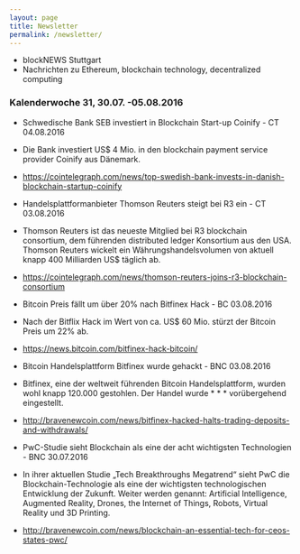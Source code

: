 ```yaml
---
layout: page
title: Newsletter
permalink: /newsletter/
---
```


* blockNEWS Stuttgart
* Nachrichten zu Ethereum, blockchain technology, decentralized computing

### Kalenderwoche 31, 30.07. -05.08.2016
* Schwedische Bank SEB investiert in Blockchain Start-up Coinify - CT 04.08.2016
* Die Bank investiert US$ 4 Mio. in den blockchain payment service provider Coinify aus Dänemark.
* https://cointelegraph.com/news/top-swedish-bank-invests-in-danish-blockchain-startup-coinify

* Handelsplattformanbieter Thomson Reuters steigt bei R3  ein - CT 03.08.2016
* Thomson Reuters ist das neueste Mitglied bei R3 blockchain consortium, dem führenden distributed ledger Konsortium aus den USA. Thomson Reuters wickelt ein Währungshandelsvolumen von aktuell knapp 400 Milliarden US$ täglich ab.
* https://cointelegraph.com/news/thomson-reuters-joins-r3-blockchain-consortium

* Bitcoin Preis fällt um über 20% nach Bitfinex Hack - BC 03.08.2016
* Nach der Bitflix Hack im Wert von ca. US$ 60 Mio. stürzt der Bitcoin Preis um 22% ab.
* https://news.bitcoin.com/bitfinex-hack-bitcoin/

* Bitcoin Handelsplattform Bitfinex wurde gehackt - BNC 03.08.2016
* Bitfinex, eine der weltweit führenden Bitcoin Handelsplattform, wurden wohl knapp 120.000 gestohlen. Der Handel wurde * * * vorübergehend eingestellt.
* http://bravenewcoin.com/news/bitfinex-hacked-halts-trading-deposits-and-withdrawals/

* PwC-Studie sieht Blockchain als eine der acht wichtigsten Technologien - BNC 30.07.2016
* In ihrer aktuellen Studie „Tech Breakthroughs Megatrend“ sieht PwC die Blockchain-Technologie als eine der wichtigsten technologischen Entwicklung der Zukunft. Weiter werden genannt: Artificial Intelligence, Augmented Reality, Drones, the Internet of Things, Robots, Virtual Reality und 3D Printing.
* http://bravenewcoin.com/news/blockchain-an-essential-tech-for-ceos-states-pwc/

